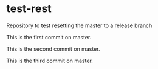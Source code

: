 # test-rest
Repository to test resetting the master to a release branch

This is the first commit on master.

This is the second commit on master.

This is the third commit on master.